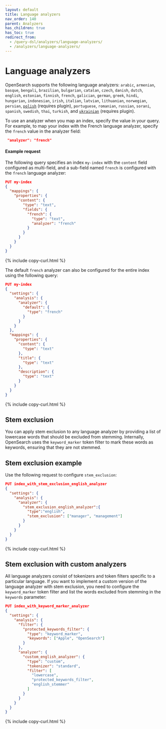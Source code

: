```yaml
---
layout: default
title: Language analyzers
nav_order: 140
parent: Analyzers
has_children: true
has_toc: true
redirect_from:
  - /query-dsl/analyzers/language-analyzers/
  - /analyzers/language-analyzers/
---
```


# Language analyzers

OpenSearch supports the following language analyzers:
`arabic`, `armenian`, `basque`, `bengali`, `brazilian`, `bulgarian`, `catalan`, `czech`, `danish`, `dutch`, `english`, `estonian`, `finnish`, `french`, `galician`, `german`, `greek`, `hindi`, `hungarian`, `indonesian`, `irish`, `italian`, `latvian`, `lithuanian`, `norwegian`, `persian`, [`polish`]({{site.url}}{{site.baseurl}}/analyzers/language-analyzers/polish/) (requires plugin), `portuguese`, `romanian`, `russian`, `sorani`, `spanish`, `swedish`, `thai`, `turkish`, and [`ukrainian`]({{site.url}}{{site.baseurl}}/analyzers/language-analyzers/ukrainian/) (requires plugin).

To use an analyzer when you map an index, specify the value in your query. For example, to map your index with the French language analyzer, specify the `french` value in the analyzer field:

```json
 "analyzer": "french"
```

#### Example request

The following query specifies an index `my-index` with the `content` field configured as multi-field, and a sub-field named `french` is configured with the `french` language analyzer:

```json
PUT my-index
{
  "mappings": {
    "properties": {
      "content": { 
        "type": "text",
        "fields": {
          "french": { 
            "type": "text",
            "analyzer": "french"
          }
        }
      }
    }
  }
}
```
{% include copy-curl.html %}

The default `french` analyzer can also be configured for the entire index using the following query:

```json
PUT my-index
{
  "settings": {
    "analysis": {
      "analyzer": {
        "default": {
          "type": "french"
        }
      }
    }
  },
  "mappings": {
    "properties": {
      "content": {
        "type": "text"
      },
      "title": {
        "type": "text"
      },
      "description": {
        "type": "text"
      }
    }
  }
}
```
{% include copy-curl.html %}

## Stem exclusion

You can apply stem exclusion to any language analyzer by providing a list of lowercase words that should be excluded from stemming. Internally, OpenSearch uses the `keyword_marker` token filter to mark these words as keywords, ensuring that they are not stemmed.

## Stem exclusion example

Use the following request to configure `stem_exclusion`:

```json
PUT index_with_stem_exclusion_english_analyzer
{
  "settings": {
    "analysis": {
      "analyzer": {
        "stem_exclusion_english_analyzer":{
          "type":"english",
          "stem_exclusion": ["manager", "management"]
        }
      }
    }
  }
}
```
{% include copy-curl.html %}


## Stem exclusion with custom analyzers

All language analyzers consist of tokenizers and token filters specific to a particular language. If you want to implement a custom version of the language analyzer with stem exclusion, you need to configure the `keyword_marker` token filter and list the words excluded from stemming in the `keywords` parameter:

```json
PUT index_with_keyword_marker_analyzer
{
  "settings": {
    "analysis": {
      "filter": {
        "protected_keywords_filter": {
          "type": "keyword_marker",
          "keywords": ["Apple", "OpenSearch"]
        }
      },
      "analyzer": {
        "custom_english_analyzer": {
          "type": "custom",
          "tokenizer": "standard",
          "filter": [
            "lowercase",
            "protected_keywords_filter",
            "english_stemmer"
          ]
        }
      }
    }
  }
}
```
{% include copy-curl.html %}
